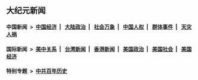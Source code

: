 ## 大纪元新闻

#### 中国新闻 &nbsp;>&nbsp; [中国经济](indexes/ncid283/README.md?09131245) &nbsp;| &nbsp; [大陆政治](indexes/ncid277/README.md?09131245) &nbsp;| &nbsp; [社会万象](indexes/ncid282/README.md?09131245) &nbsp;| &nbsp; [中国人权](indexes/ncid278/README.md?09131245) &nbsp;| &nbsp; [群体事件](indexes/ncid279/README.md?09131245) &nbsp;| &nbsp; [天灾人祸](indexes/ncid280/README.md?09131245)

#### 国际新闻 &nbsp;>&nbsp; [美中关系](indexes/nf1412576/README.md?09131245) &nbsp;| &nbsp; [台湾新闻](indexes/ncid1349361/README.md?09131245) &nbsp;| &nbsp; [香港新闻](indexes/ncid1349362/README.md?09131245) &nbsp;| &nbsp; [美国政治](indexes/ncid1078159/README.md?09131245) &nbsp;| &nbsp; [美国社会](indexes/ncid1078160/README.md?09131245) &nbsp;| &nbsp; [美国经济](indexes/ncid1078158/README.md?09131245)

#### 特别专题 &nbsp;>&nbsp; [中共百年历史](https://github.com/epoch-news/epoch-special/blob/master/README.md?09131245)  
